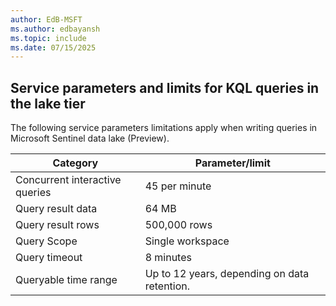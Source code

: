 ```yaml
---
author: EdB-MSFT
ms.author: edbayansh
ms.topic: include
ms.date: 07/15/2025
---
```


## Service parameters and limits for KQL queries in the lake tier

The following service parameters limitations apply when writing queries in Microsoft Sentinel data lake (Preview).

| Category                   | Parameter/limit                                         |
|----------------------------|-----------------------------------------------|
| Concurrent interactive queries | 45 per minute                             |
| Query result data          | 64 MB                                         |
| Query result rows          | 500,000 rows                                  |
| Query Scope                | Single workspace                              |
| Query timeout              | 8 minutes                                     |
| Queryable time range       | Up to 12 years, depending on data retention.  |
